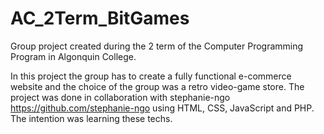 # AC_2Term_BitGames
Group project created during the 2 term of the Computer Programming Program in Algonquin College. 

 In this project the group has to create a fully functional e-commerce website and the choice of the group was a retro video-game store.
 The project was done in collaboration with stephanie-ngo <https://github.com/stephanie-ngo> using HTML, CSS, JavaScript and PHP.
  The intention was learning these techs.
